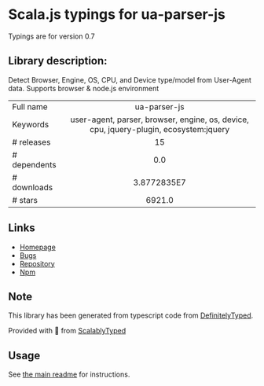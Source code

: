 
# Scala.js typings for ua-parser-js

Typings are for version 0.7

## Library description:
Detect Browser, Engine, OS, CPU, and Device type/model from User-Agent data. Supports browser & node.js environment

|                    |                 |
| ------------------ | :-------------: |
| Full name          | ua-parser-js |
| Keywords           | user-agent, parser, browser, engine, os, device, cpu, jquery-plugin, ecosystem:jquery |
| # releases         | 15 |
| # dependents       | 0.0 |
| # downloads        | 3.8772835E7 |
| # stars            | 6921.0 |

## Links
- [Homepage](https://github.com/faisalman/ua-parser-js)
- [Bugs](https://github.com/faisalman/ua-parser-js/issues)
- [Repository](https://github.com/faisalman/ua-parser-js)
- [Npm](https://www.npmjs.com/package/ua-parser-js)
    


## Note
This library has been generated from typescript code from [DefinitelyTyped](https://definitelytyped.org).

Provided with :purple_heart: from [ScalablyTyped](https://github.com/oyvindberg/ScalablyTyped)

## Usage
See [the main readme](../../readme.md) for instructions.


